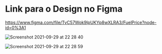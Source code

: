 # Link para o Design no Figma
https://www.figma.com/file/TvC57Wok9lpUKYp8wXLRA3/FuelPrice?node-id=0%3A1

![Screenshot 2021-09-29 at 22 28 40](https://user-images.githubusercontent.com/29175815/135351070-6eea395c-8436-41c6-a8b4-65414d1564b4.png)

![Screenshot 2021-09-29 at 22 28 59](https://user-images.githubusercontent.com/29175815/135351108-11d424d8-38a0-4229-9580-091e0568f049.png)
